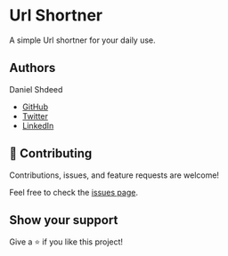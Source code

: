 # Url Shortner

A simple Url shortner for your daily use.

## Authors

 Daniel Shdeed

- [GitHub](https://github.com/Danieldotcomcoder)
- [Twitter](https://twitter.com/DannyDotcoder)
- [LinkedIn](https://www.linkedin.com/in/daniel-shdeed/)

## 🤝 Contributing

Contributions, issues, and feature requests are welcome!

Feel free to check the [issues page](../../issues/).
## Show your support

Give a ⭐️ if you like this project!
